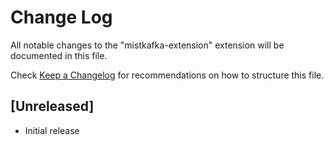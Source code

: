 # Change Log

All notable changes to the "mistkafka-extension" extension will be documented in this file.

Check [Keep a Changelog](http://keepachangelog.com/) for recommendations on how to structure this file.

## [Unreleased]

- Initial release